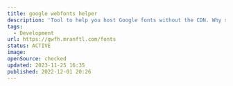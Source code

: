 ```yaml
---
title: google webfonts helper
description: 'Tool to help you host Google fonts without the CDN. Why should you care? GDPR, Performance, Control.'
tags:
  - Development
url: https://gwfh.mranftl.com/fonts
status: ACTIVE
image:
openSource: checked
updated: 2023-11-25 16:35
published: 2022-12-01 20:26
---
```


